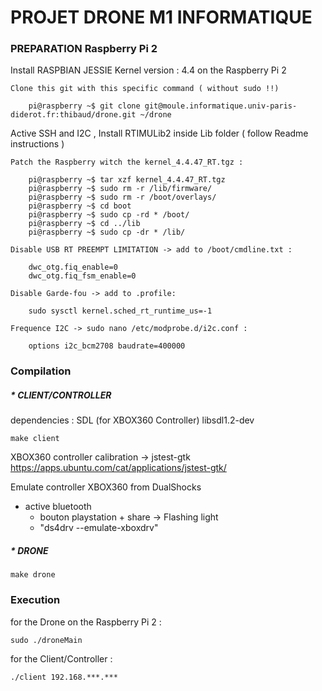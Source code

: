 # PROJET DRONE M1 INFORMATIQUE



### PREPARATION Raspberry Pi 2

Install RASPBIAN JESSIE Kernel version : 4.4 on the Raspberry Pi 2

```
Clone this git with this specific command ( without sudo !!)

	pi@raspberry ~$ git clone git@moule.informatique.univ-paris-diderot.fr:thibaud/drone.git ~/drone
```

Active SSH and I2C , Install RTIMULib2 inside Lib folder ( follow Readme instructions )

```
Patch the Raspberry witch the kernel_4.4.47_RT.tgz :

	pi@raspberry ~$ tar xzf kernel_4.4.47_RT.tgz
	pi@raspberry ~$ sudo rm -r /lib/firmware/
	pi@raspberry ~$ sudo rm -r /boot/overlays/
	pi@raspberry ~$ cd boot
	pi@raspberry ~$ sudo cp -rd * /boot/
	pi@raspberry ~$ cd ../lib
	pi@raspberry ~$ sudo cp -dr * /lib/
```

```
Disable USB RT PREEMPT LIMITATION -> add to /boot/cmdline.txt : 

	dwc_otg.fiq_enable=0
	dwc_otg.fiq_fsm_enable=0
```

```
Disable Garde-fou -> add to .profile:

	sudo sysctl kernel.sched_rt_runtime_us=-1
```

```
Frequence I2C -> sudo nano /etc/modprobe.d/i2c.conf :

	options i2c_bcm2708 baudrate=400000
```



### Compilation


##### * CLIENT/CONTROLLER

dependencies : SDL (for XBOX360 Controller) libsdl1.2-dev

	make client

XBOX360 controller calibration ->   jstest-gtk
	https://apps.ubuntu.com/cat/applications/jstest-gtk/

Emulate controller XBOX360 from DualShocks
 * active bluetooth 
	* bouton playstation + share -> Flashing light
	* "ds4drv --emulate-xboxdrv"



##### * DRONE

	make drone

### Execution

for the Drone on the Raspberry Pi 2 :

	sudo ./droneMain

for the Client/Controller :

	./client 192.168.***.***
